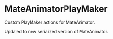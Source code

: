 MateAnimatorPlayMaker
=====================

Custom PlayMaker actions for MateAnimator.

Updated to new serialized version of MateAnimator.